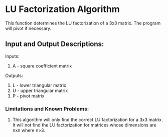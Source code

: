 # LU Factorization Algorithm
This function determines the LU factorization of a 3x3 matrix. The program will pivot if necessary. 

## Input and Output Descriptions:

Inputs:
1. A - square coefficient matrix

Outputs:
1. L - lower triangular matrix 
2. U - upper triangular matrix
3. P - pivot matrix

### Limitations and Known Problems:
1. This algorithm will only find the correct LU factorization for a 3x3 matrix. It will not find the LU factorization for matrices whose dimensions are nxn where n>3.
